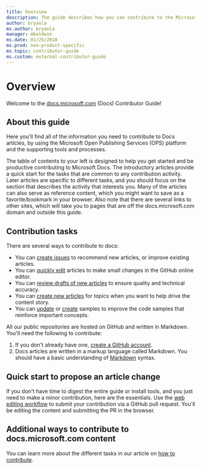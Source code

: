 ```yaml
---
title: Overview
description: The guide describes how you can contribute to the Microsoft documentation site, at docs.microsoft.com. 
author: bryanla
ms.author: bryanla
manager: mbaldwin
ms.date: 01/25/2018
ms.prod: non-product-specific
ms.topic: contributor-guide
ms.custom: external-contributor-guide
---
```


# Overview

Welcome to the [docs.microsoft.com](https://docs.microsoft.com) (Docs) Contributor Guide!

## About this guide

Here you'll find all of the information you need to contribute to Docs articles, by using the Microsoft Open Publishing Services (OPS) platform and the supporting tools and processes.

The table of contents to your left is designed to help you get started and be productive contributing to Microsoft Docs. The introductory articles provide a quick start for the tasks that are common to any contribution activity. Later articles are specific to different tasks, and you should focus on the section that describes the activity that interests you. Many of the articles can also serve as reference content, which you might want to save as a favorite/bookmark in your browser. Also note that there are several links to other sites, which will take you to pages that are off the docs.microsoft.com domain and outside this guide.

## Contribution tasks

There are several ways to contribute to docs:

- You can [create issues](how-to-contribute.md#create-issues) to recommend new articles, or improve existing articles.
- You can [quickly edit](how-to-contribute.md#quick-edits) articles to make small changes in the GitHub online editor.
- You can [review drafts of new articles](how-to-contribute.md#review-new-articles) to ensure quality and technical accuracy.
- You can [create new articles](how-to-contribute.md#create-new-articles) for topics when you want to help drive the content story.
- You can [update](how-to-contribute.md#update-samples) or [create](how-to-contribute.md#create-samples) samples to improve the code samples that reinforce important concepts.

All our public repositories are hosted on GitHub and written in Markdown. You'll need the following to contribute:

1. If you don't already have one, [create a GitHub account](https://github.com/join).
2. Docs articles are written in a markup language called Markdown. You should have a basic understanding of [Markdown](https://daringfireball.net/projects/markdown/syntax) syntax.

## Quick start to propose an article change

If you don't have time to digest the entire guide or install tools, and you just need to make a minor contribution, here are the essentials. Use the [web editing workflow](how-to-contribute.md#quick-edits) to submit your contribution via a GitHub pull request. You'll be editing the content and submitting the PR in the browser.

## Additional ways to contribute to docs.microsoft.com content

You can learn more about the different tasks in our article on [how to contribute](how-to-contribute.md).

